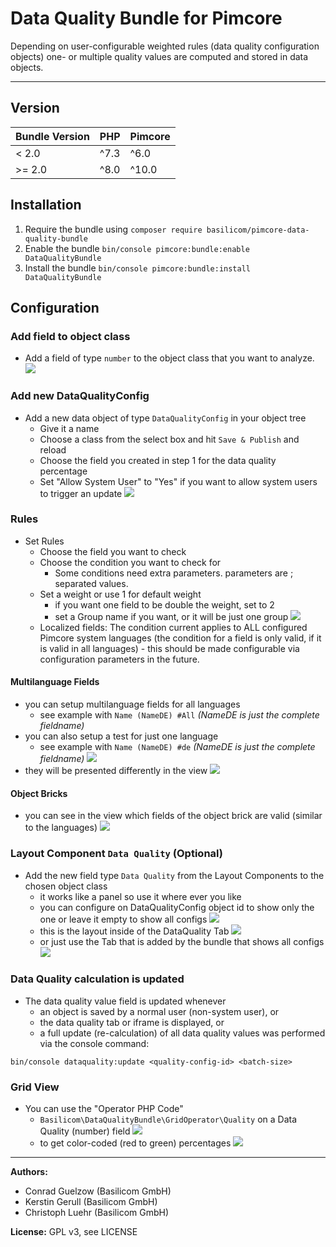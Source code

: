 # Data Quality Bundle for Pimcore

Depending on user-configurable weighted rules (data quality configuration objects)
one- or multiple quality values are computed and stored in data objects.

-------

## Version

| Bundle Version | PHP | Pimcore |
| ----------- | -----------| ----------- |
| &lt; 2.0 | ^7.3 | ^6.0 |
| &gt;= 2.0 | ^8.0 | ^10.0 |

## Installation
1. Require the bundle using ``composer require basilicom/pimcore-data-quality-bundle``
3. Enable the bundle ``bin/console pimcore:bundle:enable DataQualityBundle``
3. Install the bundle ``bin/console pimcore:bundle:install DataQualityBundle``

## Configuration

### Add field to object class
* Add a field of type ``number`` to the object class that you want to analyze.
![](documentation/data-quality-field-for-percentage.jpg)


### Add new DataQualityConfig
* Add a new data object of type ``DataQualityConfig`` in your object tree
   * Give it a name
   * Choose a class from the select box and hit ``Save & Publish`` and reload
   * Choose the field you created in step 1 for the data quality percentage
   * Set "Allow System User" to "Yes" if you want to allow system users to trigger an update
   ![](documentation/data-quality-config-object.png)
   

### Rules
* Set Rules
   * Choose the field you want to check
   * Choose the condition you want to check for
      * Some conditions need extra parameters. parameters are ; separated values.
   * Set a weight or use 1 for default weight
      * if you want one field to be double the weight, set to 2
      * set a Group name if you want, or it will be just one group
      ![](documentation/data-quality-rules.jpg)
   * Localized fields: The condition current applies to ALL configured
     Pimcore system languages (the condition for a field is only valid, if
     it is valid in all languages) - this should be made configurable via
     configuration parameters in the future.
      
#### Multilanguage Fields
* you can setup multilanguage fields for all languages
  * see example with ``Name (NameDE) #All`` _(NameDE is just the complete fieldname)_
* you can also setup a test for just one language
  * see example with ``Name (NameDE) #de`` _(NameDE is just the complete fieldname)_
![](documentation/multilanguage-field-config.jpg)
* they will be presented differently in the view
![](documentation/multilanguage-field-view.jpg)

#### Object Bricks
* you can see in the view which fields of the object brick are valid (similar to the languages)
![](documentation/objectbrick-field-view.png)

### Layout Component ``Data Quality`` (Optional)
* Add the new field type ``Data Quality`` from the Layout Components to the chosen object class
   * it works like a panel so use it where ever you like
   * you can configure on DataQualityConfig object id to show only the one or leave it empty to show all configs
   ![](documentation/data-quality-layout-field.jpg)
   * this is the layout inside of the DataQuality Tab
   ![](documentation/data-quality-field.jpg)
   * or just use the Tab that is added by the bundle that shows all configs
   ![](documentation/data-quality-tab.jpg)
   

### Data Quality calculation is updated
* The data quality value field is updated whenever 
   * an object is saved by a normal user (non-system user), or
   * the data quality tab or iframe is displayed, or
   * a full update (re-calculation) of all data quality values was performed via the console command:
```
bin/console dataquality:update <quality-config-id> <batch-size>
```
  

### Grid View
* You can use the "Operator PHP Code" 
   * ``Basilicom\DataQualityBundle\GridOperator\Quality`` on a Data Quality (number) field 
   ![](documentation/grid-view-setting.jpg)
   * to get color-coded (red to green) percentages
   ![](documentation/grid-view.jpg)


-------

**Authors:** 

* Conrad Guelzow (Basilicom GmbH)
* Kerstin Gerull (Basilicom GmbH)
* Christoph Luehr (Basilicom GmbH)

**License:** GPL v3, see LICENSE
